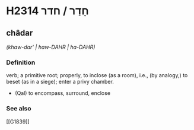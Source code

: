 # H2314 חָדַר / חדר

## châdar

_(khaw-dar' | haw-DAHR | ha-DAHR)_

### Definition

verb; a primitive root; properly, to inclose (as a room), i.e., (by analogy,) to beset (as in a siege); enter a privy chamber.

- (Qal) to encompass, surround, enclose
### See also

[[G1839]]

